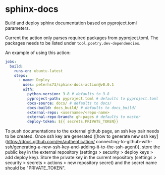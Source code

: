 # sphinx-docs
Build and deploy sphinx documentation based on pyproject.toml parameters.

Current the action only parses required packages from pyproject.toml. The packages
needs to be listed under `tool.poetry.dev-dependencies`.

An example of using this action:

```yaml
jobs:
  build:
    runs-on: ubuntu-latest
    steps:
      - name: Deploy
        uses: peterhs73/sphinx-docs-action@v0.0.1
        with:
          python-version: 3.8 # defaults to 3.8
          pyproject-path: pyproject.toml # defaults to pyproject.toml
          docs-source: docs/ # defaults to docs/
          docs-build: docs_build/ # defaults to docs_build/
          external-repo: <username>/<repo-name>
          external-repo-branch: gh-pages # defaults to master
          deploy-token: ${{ secrets.PRIVATE_TOKEN}}
```

To push documentations to the external github page, an ssh key pair needs to be created.
Once ssh key are generated 
([how to generate new ssh key](https://docs.github.com/en/authentication/
connecting-to-github-with-ssh/generating-a-new-ssh-key-and-adding-it-to-the-ssh-agent)),
store the public key in the external repository (settings > security > deploy keys > 
add deploy key). Store the private key in the current repository
(settings > security > secrets > actions > new repository secret) and the secret name
should be "PRIVATE_TOKEN".

